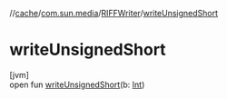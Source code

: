 //[cache](../../../index.md)/[com.sun.media](../index.md)/[RIFFWriter](index.md)/[writeUnsignedShort](write-unsigned-short.md)

# writeUnsignedShort

[jvm]\
open fun [writeUnsignedShort](write-unsigned-short.md)(b: [Int](https://kotlinlang.org/api/latest/jvm/stdlib/kotlin/-int/index.html))

